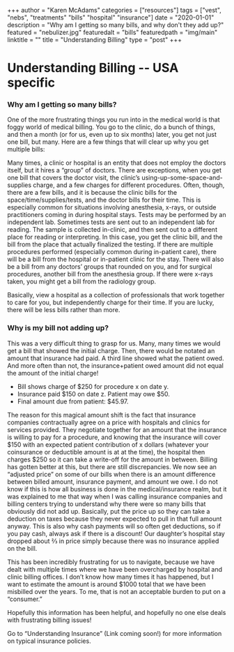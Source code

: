 
+++
author = "Karen McAdams"
categories = ["resources"]
tags = ["vest", "nebs", "treatments" "bills" "hospital" "insurance"]
date = "2020-01-01"
description = "Why am I getting so many bills, and why don't they add up?"
featured = "nebulizer.jpg"
featuredalt = "bills"
featuredpath = "img/main"
linktitle = ""
title = "Understanding Billing"
type = "post"
+++


# Understanding Billing -- USA specific

### Why am I getting so many bills?

One of the more frustrating things you run into in the medical world is that foggy world of medical billing. You go to the clinic, do a bunch of things, and then a month (or for us, even up to six months) later, you get not just one bill, but many. Here are a few things that will clear up why you get multiple bills:

Many times, a clinic or hospital is an entity that does not employ the doctors itself, but it hires a “group” of doctors. There are exceptions, when you get one bill that covers the doctor visit, the clinic’s using-up-some-space-and-supplies charge, and a few charges for different procedures. Often, though, there are a few bills, and it is because the clinic bills for the space/time/supplies/tests, and the doctor bills for their time. This is especially common for situations involving anesthesia, x-rays, or outside practitioners coming in during hospital stays.
Tests may be performed by an independent lab. Sometimes tests are sent out to an independent lab for reading. The sample is collected in-clinic, and then sent out to a different place for reading or interpreting. In this case, you get the clinic bill, and the bill from the place that actually finalized the testing.
If there are multiple procedures performed (especially common during in-patient care), there will be a bill from the hospital or in-patient clinic for the stay. There will also be a bill from any doctors’ groups that rounded on you, and for surgical procedures, another bill from the anesthesia group. If there were x-rays taken, you might get a bill from the radiology group. 

Basically, view a hospital as a collection of professionals that work together to care for you, but independently charge for their time. If you are lucky, there will be less bills rather than more.

### Why is my bill not adding up?

This was a very difficult thing to grasp for us. Many, many times we would get a bill that showed the initial charge. Then, there would be notated an amount that insurance had paid. A third line showed what the patient owed. And more often than not, the insurance+patient owed amount did not equal the amount of the initial charge! 

* Bill shows charge of $250 for procedure x on date y. 
* Insurance paid $150 on date z. Patient may owe $50.
* Final amount due from patient: $45.97.

The reason for this magical amount shift is the fact that insurance companies contractually agree on a price with hospitals and clinics for services provided. They negotiate together for an amount that the insurance is willing to pay for a procedure, and knowing that the insurance will cover $150 with an expected patient contribution of x dollars (whatever your coinsurance or deductible amount is at at the time), the hospital then charges $250 so it can take a write-off for the amount in between. Billing has gotten better at this, but there are still discrepancies. We now see an “adjusted price” on some of our bills when there is an amount difference between billed amount, insurance payment, and amount we owe. I do not know if this is how all business is done in the medical/insurance realm, but it was explained to me that way when I was calling insurance companies and billing centers trying to understand why there were so many bills that obviously did not add up. Basically, put the price up so they can take a deduction on taxes because they never expected to pull in that full amount anyway. This is also why cash payments will so often get deductions, so if you pay cash, always ask if there is a discount! Our daughter’s hospital stay dropped about ⅔ in price simply because there was no insurance applied on the bill. 

This has been incredibly frustrating for us to navigate, because we have dealt with multiple times where we have been overcharged by hospital and clinic billing offices. I don’t know how many times it has happened, but I want to estimate the amount is around $1000 total that we have been misbilled over the years. To me, that is not an acceptable burden to put on a “consumer.” 

Hopefully this information has been helpful, and hopefully no one else deals with frustrating billing issues!

Go to “Understanding Insurance” (Link coming soon!) for more information on typical insurance policies.
